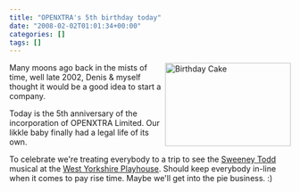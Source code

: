 ```yaml
---
title: "OPENXTRA's 5th birthday today"
date: "2008-02-02T01:01:34+00:00"
categories: []
tags: []
---
```


<img src="http://techteapot.com/wp-content/uploads/2008/02/birthday-cake.jpg" alt="Birthday Cake" align="right" height="149" width="225" />Many moons ago back in the mists of time, well late 2002, Denis &amp; myself thought it would be a good idea to start a company.

Today is the 5th anniversary of the incorporation of OPENXTRA Limited. Our likkle baby finally had a legal life of its own.

To celebrate we're treating everybody to a trip to see the <a href="http://www.wyplayhouse.com/events/event_details.asp?event_ID=600">Sweeney Todd</a> musical at the <a href="http://www.wyplayhouse.com/">West Yorkshire Playhouse</a>. Should keep everybody in-line when it comes to pay rise time. Maybe we'll get into the pie business. :)
